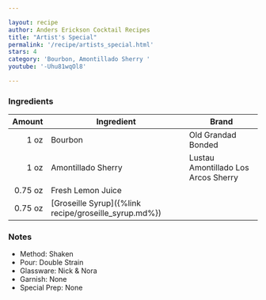 ```yaml
---

layout: recipe
author: Anders Erickson Cocktail Recipes
title: "Artist's Special"
permalink: '/recipe/artists_special.html'
stars: 4
category: 'Bourbon, Amontillado Sherry '
youtube: '-Uhu81wqOl8'

---
```


### Ingredients

| Amount  | Ingredient             | Brand                               |
| ------: | ------------------ | ----------------------------------- |
|    1 oz | Bourbon            | Old Grandad Bonded                  |
|    1 oz | Amontillado Sherry | Lustau Amontillado Los Arcos Sherry |
| 0.75 oz | Fresh Lemon Juice  |
| 0.75 oz | [Groseille Syrup]({%link recipe/groseille_syrup.md%})    |

### Notes

- Method: Shaken
- Pour: Double Strain
- Glassware: Nick & Nora
- Garnish: None
- Special Prep: None

